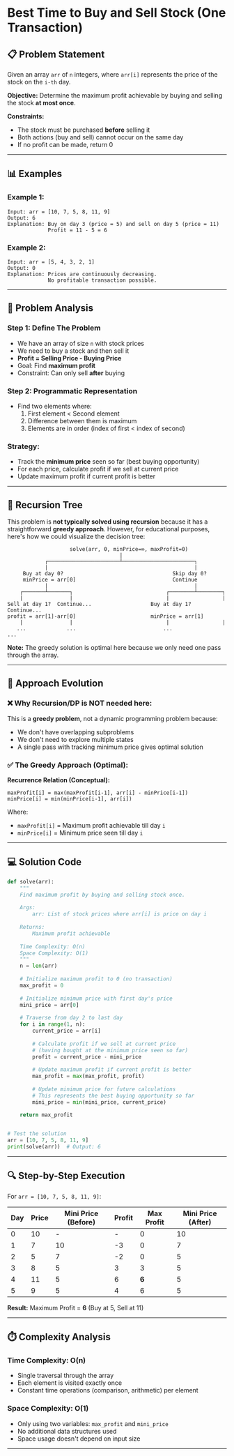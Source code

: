 
# Best Time to Buy and Sell Stock (One Transaction)

## 📋 Problem Statement

Given an array `arr` of `n` integers, where `arr[i]` represents the price of the stock on the `i-th` day.

**Objective:** Determine the maximum profit achievable by buying and selling the stock **at most once**.

**Constraints:**
- The stock must be purchased **before** selling it
- Both actions (buy and sell) cannot occur on the same day
- If no profit can be made, return 0

---

## 📊 Examples

### Example 1:
```
Input: arr = [10, 7, 5, 8, 11, 9]
Output: 6
Explanation: Buy on day 3 (price = 5) and sell on day 5 (price = 11)
             Profit = 11 - 5 = 6
```

### Example 2:
```
Input: arr = [5, 4, 3, 2, 1]
Output: 0
Explanation: Prices are continuously decreasing.
             No profitable transaction possible.
```

---

## 🎯 Problem Analysis

### Step 1: Define The Problem
- We have an array of size `n` with stock prices
- We need to buy a stock and then sell it
- **Profit = Selling Price - Buying Price**
- Goal: Find **maximum profit**
- Constraint: Can only sell **after** buying

### Step 2: Programmatic Representation
- Find two elements where:
  1. First element < Second element
  2. Difference between them is maximum
  3. Elements are in order (index of first < index of second)

### Strategy:
- Track the **minimum price** seen so far (best buying opportunity)
- For each price, calculate profit if we sell at current price
- Update maximum profit if current profit is better

---

## 🌳 Recursion Tree

This problem is **not typically solved using recursion** because it has a straightforward **greedy approach**. However, for educational purposes, here's how we could visualize the decision tree:

```
                    solve(arr, 0, minPrice=∞, maxProfit=0)
                                    |
            ┌───────────────────────┴───────────────────────┐
            |                                               |
     Buy at day 0?                                   Skip day 0?
     minPrice = arr[0]                               Continue
            |                                               |
    ┌───────┴───────┐                              ┌────────┴────────┐
    |               |                              |                 |
Sell at day 1?  Continue...                   Buy at day 1?     Continue...
profit = arr[1]-arr[0]                        minPrice = arr[1]
    |               |                              |                 |
   ...             ...                            ...               ...
```

**Note:** The greedy solution is optimal here because we only need one pass through the array.

---

## 🔄 Approach Evolution

### ❌ Why Recursion/DP is NOT needed here:

This is a **greedy problem**, not a dynamic programming problem because:
- We don't have overlapping subproblems
- We don't need to explore multiple states
- A single pass with tracking minimum price gives optimal solution

### ✅ The Greedy Approach (Optimal):

**Recurrence Relation (Conceptual):**
```
maxProfit[i] = max(maxProfit[i-1], arr[i] - minPrice[i-1])
minPrice[i] = min(minPrice[i-1], arr[i])
```

Where:
- `maxProfit[i]` = Maximum profit achievable till day `i`
- `minPrice[i]` = Minimum price seen till day `i`

---

## 💻 Solution Code

```python
def solve(arr):
    """
    Find maximum profit by buying and selling stock once.
    
    Args:
        arr: List of stock prices where arr[i] is price on day i
    
    Returns:
        Maximum profit achievable
    
    Time Complexity: O(n)
    Space Complexity: O(1)
    """
    n = len(arr)
    
    # Initialize maximum profit to 0 (no transaction)
    max_profit = 0
    
    # Initialize minimum price with first day's price
    mini_price = arr[0]
    
    # Traverse from day 2 to last day
    for i in range(1, n):
        current_price = arr[i]
        
        # Calculate profit if we sell at current price
        # (having bought at the minimum price seen so far)
        profit = current_price - mini_price
        
        # Update maximum profit if current profit is better
        max_profit = max(max_profit, profit)
        
        # Update minimum price for future calculations
        # This represents the best buying opportunity so far
        mini_price = min(mini_price, current_price)
    
    return max_profit


# Test the solution
arr = [10, 7, 5, 8, 11, 9]
print(solve(arr))  # Output: 6
```

---

## 🔍 Step-by-Step Execution

For `arr = [10, 7, 5, 8, 11, 9]`:

| Day | Price | Mini Price (Before) | Profit | Max Profit | Mini Price (After) |
|-----|-------|---------------------|--------|------------|--------------------|
| 0   | 10    | -                   | -      | 0          | 10                 |
| 1   | 7     | 10                  | -3     | 0          | 7                  |
| 2   | 5     | 7                   | -2     | 0          | 5                  |
| 3   | 8     | 5                   | 3      | 3          | 5                  |
| 4   | 11    | 5                   | 6      | **6**      | 5                  |
| 5   | 9     | 5                   | 4      | 6          | 5                  |

**Result:** Maximum Profit = **6** (Buy at 5, Sell at 11)

---

## ⏱️ Complexity Analysis

### Time Complexity: **O(n)**
- Single traversal through the array
- Each element is visited exactly once
- Constant time operations (comparison, arithmetic) per element

### Space Complexity: **O(1)**
- Only using two variables: `max_profit` and `mini_price`
- No additional data structures used
- Space usage doesn't depend on input size

---
